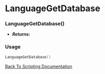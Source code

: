 # LanguageGetDatabase

### LanguageGetDatabase()
- ***Returns:*** 

### Usage

```Lua
LanguageGetDatabase()
```


[Back To Scripting Documentation](../README.md)
